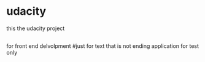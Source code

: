 # udacity
this the udacity project
##
for front end delvolpment 
#just for text that is not ending application 
for test only
